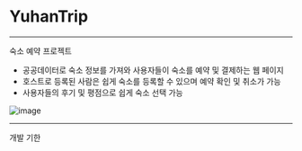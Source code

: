 # YuhanTrip

------

숙소 예약 프로젝트

* 공공데이터로 숙소 정보를 가져와 사용자들이 숙소를 예약 및 결제하는 웹 페이지
* 호스트로 등록된 사람은 쉽게 숙소를 등록할 수 있으며 예약 확인 및 취소가 가능
* 사용자들의 후기 및 평점으로 쉽게 숙소 선택 가능


![image](https://github.com/user-attachments/assets/db9f487d-cf54-4662-beca-16666518ce8d)

---
개발 기한

